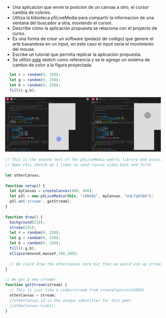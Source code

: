 - Una aplicacion que envie la posicion de un canvas a otro, el cursor cambia de colores.
- Utiliza la bibioteca p5LiveMedia para compartir la informacion de una ventana del buscador a otra, moviendo el cursor.
- Describe cómo la aplicación propuesta se relaciona con el proyecto de curso.
- Es una forma de crear un software (pedazo de codigo) que genere el arte basandose en un input, en este caso el input seria el movimiento del mouse.
- Escribe un tutorial que permita replicar la aplicación propuesta.
- Se utilizo [este](https://editor.p5js.org/shawn/sketches/e4LTqKI8Q) sketch como referencia y se le agrego un sistema de cambio de color a la figura proyectada.

```js
  let r = random(0, 250);
  let g = random(0, 250);
  let b = random(0, 250);
  fill(r,g,b);
```

![image](../../../../assets/multicolor.jpg)
  
```js
// This is the second test of the p5LiveMedia webrtc library and associated service.
// Open this sketch up 2 times to send canvas video back and forth

let otherCanvas;

function setup() {
  let myCanvas = createCanvas(400, 400);
  let p5l = new p5LiveMedia(this, "CANVAS", myCanvas, "e4LTqKI8Q");
  p5l.on('stream', gotStream);
}

function draw() {
  background(220);
  stroke(255);
  let r = random(0, 250);
  let g = random(0, 250);
  let b = random(0, 250);
  fill(r,g,b);
  ellipse(mouseX,mouseY,100,100); 
  
  // We could draw the otherCanvas here but then we would end up streaming that out as well..  It would get weeeeiiiiird like Al!
}

// We got a new stream!
function gotStream(stream) {
  // This is just like a video/stream from createCapture(VIDEO)
  otherCanvas = stream;
  //otherCanvas.id is the unique identifier for this peer
  //otherCanvas.hide();
}
```
